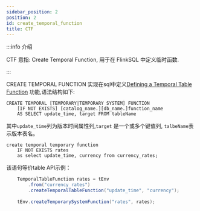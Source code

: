 ```yaml
---
sidebar_position: 2
position: 2
id: create_temporal_function
title: CTF
---
```


:::info 介绍

CTF 意指: Create Temporal Function, 用于在 FlinkSQL 中定义临时函数. 

:::

CREATE TEMPORAL FUNCTION 实现在sql中定义[Defining a Temporal Table Function](https://nightlies.apache.org/flink/flink-docs-release-1.17/docs/dev/table/concepts/temporal_table_function/#defining-a-temporal-table-function:~:text=pure%20SQL%20DDL.-,Defining%20a%20Temporal%20Table%20Function,-%23) 功能,语法结构如下:
```flinksql
CREATE TEMPORAL [TEMPORARY|TEMPORARY SYSTEM] FUNCTION  
    [IF NOT EXISTS] [catalog_name.][db_name.]function_name  
    AS SELECT update_time, target FROM tableName
```
其中`update_time`列为版本时间属性列,`target` 是一个或多个键值列, `talbeName`表示版本表名。
```flinksql
create temporal temporary function 
    IF NOT EXISTS rates 
    as select update_time, currency from currency_rates;

```
该语句等价table API示例：
```java
    TemporalTableFunction rates = tEnv
        .from("currency_rates")
        .createTemporalTableFunction("update_time", "currency");
     
    tEnv.createTemporarySystemFunction("rates", rates);    
```
